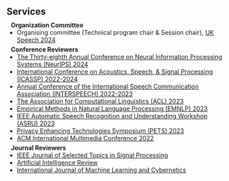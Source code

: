<h1 id="services"></h1>

<h2 style="margin: 60px 0px 10px;">Services</h2>

<h4 style="margin:0 10px 0;">Organization Committee</h4>

<ul style="margin:0 0 5px;">
  <!-- <li>Website Chair, <a href="https://bmvc2023.org/people/organisers/"><autocolor>The British Machine Vision Conference (BMVC)</autocolor></a> <a href="https://bmvc2022.org/people/organisers/"><autocolor>2022</autocolor></a>-<a href="https://bmvc2023.org/people/organisers/"><autocolor>2023</autocolor></a></li> -->
  <li>Organising committee (Technical program chair & Session chair), <a href="https://ukspeech2023.sheffield.ac.uk/"><autocolor>UK Speech 2024</autocolor></a></li>
</ul>

<!-- <h4 style="margin:0 10px 0;">Area Chairs</h4>

<ul style="margin:0 0 5px;">
  <li><a href="https://eccv2024.ecva.net/"><autocolor>European Conference on Computer Vision (ECCV) 2024</autocolor></a></li>
  <li><a href="http://cvpr.thecvf.com/"><autocolor>IEEE/CVF Conference on Computer Vision and Pattern Recognition (CVPR) 2024</autocolor></a></li>
  <li><a href="https://iclr.cc/Conferences/2024"><autocolor>International Conference on Learning Representations (ICLR) 2024</autocolor></a></li>
  <li><a href="https://aistats.org/aistats2024/"><autocolor>International Conference on Artificial Intelligence and Statistics (AISTATS) 2023-2024</autocolor></a></li>
  <li><a href="https://bmvc2023.org/"><autocolor>The British Machine Vision Conference (BMVC) 2023</autocolor></a></li>
  <li><a href="https://www.auai.org/uai2024/"><autocolor>The Conference on Uncertainty in Artificial Intelligence (UAI) 2023-2024</autocolor></a></li>
</ul>

<h4 style="margin:0 10px 0;">Senior Program Committee</h4>

<ul style="margin:0 0 5px;">
  <li><a href="https://ijcai-21.org/"><autocolor>International Joint Conference on Artificial Intelligence (IJCAI) 2021</autocolor></a></li>
</ul> -->

<h4 style="margin:0 10px 0;">Conference Reviewers</h4>

<ul style="margin:0 0 5px;">
  <!-- <li><a href="http://cvpr2023.thecvf.com/"><autocolor>IEEE/CVF Conference on Computer Vision and Pattern Recognition (CVPR) 2021-2023</autocolor></a></li>
  <li><a href="http://iccv2023.thecvf.com/"><autocolor>IEEE/CVF International Conference on Computer Vision (ICCV) 2021-2023</autocolor></a></li>
  <li><a href="https://eccv2022.ecva.net/"><autocolor>European Conference on Computer Vision (ECCV) 2022</autocolor></a></li>
  <li><a href="https://neurips.cc/Conferences/2023"><autocolor>Annual Conference on Neural Information Processing Systems (NeurIPS) 2020-2023</autocolor></a></li>
  <li><a href="https://icml.cc/Conferences/2022"><autocolor>International Conference on Machine Learning (ICML) 2021-2023</autocolor></a></li>
  <li><a href="https://iclr.cc/Conferences/2023"><autocolor>International Conference on Learning Representations (ICLR) 2022-2023</autocolor></a></li>
  <li><a href="https://aaai.org/Conferences/AAAI-23/"><autocolor>AAAI Conference on Artificial Intelligence (AAAI) 2021-2024</autocolor></a></li>
  <li><a href="https://ijcai-23.org/"><autocolor>International Joint Conference on Artificial Intelligence (IJCAI) 2021-2023</autocolor></a></li> -->
  <li><a href="https://neurips.cc/"><autocolor>The Thirty-eighth Annual Conference on Neural Information Processing Systems (NeurIPS) 2024</autocolor></a></li>  
  <li><a href="https://2024.ieeeicassp.org/"><autocolor>International Conference on Acoustics, Speech, & Signal Processing (ICASSP) 2022-2024</autocolor></a></li>  
  <li><a href="https://interspeech2024.org/"><autocolor>Annual Conference of the International Speech Communication Association (INTERSPEECH) 2022-2023</autocolor></a></li>  
  <li><a href="https://2024.aclweb.org/"><autocolor>The Association for Computational Linguistics (ACL) 2023</autocolor></a></li>  
  <li><a href="https://2023.emnlp.org/"><autocolor>Empirical Methods in Natural Language Processing (EMNLP) 2023</autocolor></a></li>
  <li><a href="http://www.asru2023.org/"><autocolor>IEEE Automatic Speech Recognition and Understanding Workshop (ASRU) 2023</autocolor></a></li>
  <li><a href="https://petsymposium.org/2023/"><autocolor>Privacy Enhancing Technologies Symposium (PETS) 2023</autocolor></a></li>
  <li><a href="https://2022.acmmm.org/"><autocolor>ACM International Multimedia Conference 2022</autocolor></a></li>
</ul>


<h4 style="margin:0 10px 0;">Journal Reviewers</h4>

<ul style="margin:0 0 20px;">
  <li><a href="https://signalprocessingsociety.org/publications-resources/ieee-journal-selected-topics-signal-processing"><autocolor>IEEE Journal of Selected Topics in Signal Processing</autocolor></a></li>
  <li><a href="https://link.springer.com/journal/10462"><autocolor>Artificial Intelligence Review</autocolor></a></li>
  <li><a href="https://link.springer.com/journal/13042"><autocolor>International Journal of Machine Learning and Cybernetics</autocolor></a></li>

</ul>



